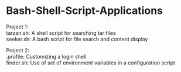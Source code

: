 # Bash-Shell-Script-Applications
Project 1:  
tarzan.sh: A shell script for searching tar files  
seeker.sh: A bash script for file search and content display  
  
  Project 2:  
.profile: Customizing a login shell  
finder.sh: Use of set of environment variables in a configuration script
